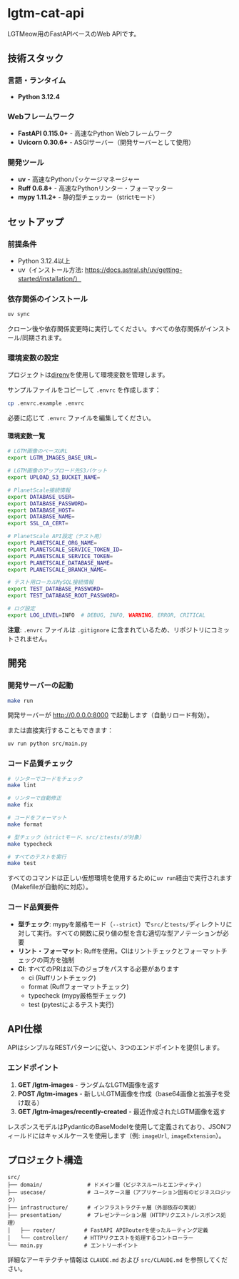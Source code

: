 # lgtm-cat-api

LGTMeow用のFastAPIベースのWeb APIです。

## 技術スタック

### 言語・ランタイム
- **Python 3.12.4**

### Webフレームワーク
- **FastAPI 0.115.0+** - 高速なPython Webフレームワーク
- **Uvicorn 0.30.6+** - ASGIサーバー（開発サーバーとして使用）

### 開発ツール
- **uv** - 高速なPythonパッケージマネージャー
- **Ruff 0.6.8+** - 高速なPythonリンター・フォーマッター
- **mypy 1.11.2+** - 静的型チェッカー（strictモード）

## セットアップ

### 前提条件
- Python 3.12.4以上
- uv（インストール方法: https://docs.astral.sh/uv/getting-started/installation/）

### 依存関係のインストール

```bash
uv sync
```

クローン後や依存関係変更時に実行してください。すべての依存関係がインストール/同期されます。

### 環境変数の設定

プロジェクトは[direnv](https://direnv.net/)を使用して環境変数を管理します。

サンプルファイルをコピーして `.envrc` を作成します：

```bash
cp .envrc.example .envrc
```

必要に応じて `.envrc` ファイルを編集してください。

#### 環境変数一覧

```bash
# LGTM画像のベースURL
export LGTM_IMAGES_BASE_URL=

# LGTM画像のアップロード先S3バケット
export UPLOAD_S3_BUCKET_NAME=

# PlanetScale接続情報
export DATABASE_USER=
export DATABASE_PASSWORD=
export DATABASE_HOST=
export DATABASE_NAME=
export SSL_CA_CERT=

# PlanetScale API設定（テスト用）
export PLANETSCALE_ORG_NAME=
export PLANETSCALE_SERVICE_TOKEN_ID=
export PLANETSCALE_SERVICE_TOKEN=
export PLANETSCALE_DATABASE_NAME=
export PLANETSCALE_BRANCH_NAME=

# テスト用ローカルMySQL接続情報
export TEST_DATABASE_PASSWORD=
export TEST_DATABASE_ROOT_PASSWORD=

# ログ設定
export LOG_LEVEL=INFO  # DEBUG, INFO, WARNING, ERROR, CRITICAL
```

**注意**: `.envrc` ファイルは `.gitignore` に含まれているため、リポジトリにコミットされません。

## 開発

### 開発サーバーの起動

```bash
make run
```

開発サーバーが http://0.0.0.0:8000 で起動します（自動リロード有効）。

または直接実行することもできます：

```bash
uv run python src/main.py
```

### コード品質チェック

```bash
# リンターでコードをチェック
make lint

# リンターで自動修正
make fix

# コードをフォーマット
make format

# 型チェック（strictモード、src/とtests/が対象）
make typecheck

# すべてのテストを実行
make test
```

すべてのコマンドは正しい仮想環境を使用するために`uv run`経由で実行されます（Makefileが自動的に対応）。

### コード品質要件

- **型チェック**: mypyを厳格モード（`--strict`）で`src/`と`tests/`ディレクトリに対して実行。すべての関数に戻り値の型を含む適切な型アノテーションが必要
- **リント・フォーマット**: Ruffを使用。CIはリントチェックとフォーマットチェックの両方を強制
- **CI**: すべてのPRは以下のジョブをパスする必要があります
  - ci (Ruffリントチェック)
  - format (Ruffフォーマットチェック)
  - typecheck (mypy厳格型チェック)
  - test (pytestによるテスト実行)

## API仕様

APIはシンプルなRESTパターンに従い、3つのエンドポイントを提供します。

### エンドポイント

1. **GET /lgtm-images** - ランダムなLGTM画像を返す
2. **POST /lgtm-images** - 新しいLGTM画像を作成（base64画像と拡張子を受け取る）
3. **GET /lgtm-images/recently-created** - 最近作成されたLGTM画像を返す

レスポンスモデルはPydanticのBaseModelを使用して定義されており、JSONフィールドにはキャメルケースを使用します（例: `imageUrl`, `imageExtension`）。

## プロジェクト構造

```
src/
├── domain/              # ドメイン層（ビジネスルールとエンティティ）
├── usecase/             # ユースケース層（アプリケーション固有のビジネスロジック）
├── infrastructure/      # インフラストラクチャ層（外部依存の実装）
├── presentation/        # プレゼンテーション層（HTTPリクエスト/レスポンス処理）
│   ├── router/         # FastAPI APIRouterを使ったルーティング定義
│   └── controller/     # HTTPリクエストを処理するコントローラー
└── main.py             # エントリーポイント
```

詳細なアーキテクチャ情報は `CLAUDE.md` および `src/CLAUDE.md` を参照してください。
